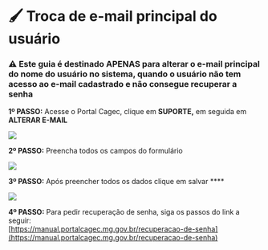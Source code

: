 # 🖌 Troca de e-mail principal do usuário

### ⚠️  Este guia é destinado APENAS para alterar  o e-mail principal do nome do usuário no sistema, quando o usuário não tem acesso ao e-mail cadastrado e não consegue recuperar a senha&#x20;

**1º PASSO:** Acesse o Portal Cagec, clique em **SUPORTE,** em seguida em **ALTERAR E-MAIL**&#x20;

![](<.gitbook/assets/Captura de Tela 2020-11-11 às 11.35.58 (3).png>)

**2º PASSO:** Preencha todos os campos do formulário

![](<.gitbook/assets/Captura de Tela 2020-11-11 às 11.40.23.png>)

**3º PASSO:** Após preencher todos os dados clique em salvar ****&#x20;

![](<.gitbook/assets/Captura de Tela 2020-11-11 às 11.41.07.png>)

**4º PASSO:** Para pedir recuperação de senha, siga os passos do link a seguir:\
[https://manual.portalcagec.mg.gov.br/recuperacao-de-senha](https://manual.portalcagec.mg.gov.br/recuperacao-de-senha)
